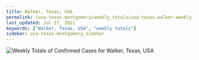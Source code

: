 ```yaml
---
title: Walker, Texas, USA
permalink: /usa-texas-montgomery/weekly_totals/usa-texas-walker-weekly_totals.html
last_updated: Jul 27, 2021
keywords: ["Walker, Texas, USA", "weekly totals"]
sidebar: usa-texas-montgomery_sidebar
---
```


![Weekly Totals of Confirmed Cases for Walker, Texas, USA](/covid_tracker/images/graphs/usa-texas-walker-weekly_totals_graph.png)
